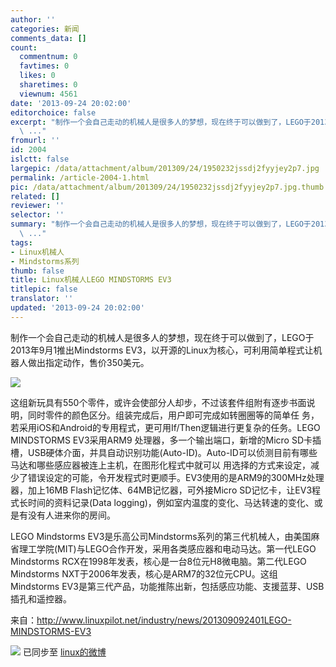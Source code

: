 ```yaml
---
author: ''
categories: 新闻
comments_data: []
count:
  commentnum: 0
  favtimes: 0
  likes: 0
  sharetimes: 0
  viewnum: 4561
date: '2013-09-24 20:02:00'
editorchoice: false
excerpt: "制作一个会自己走动的机械人是很多人的梦想，现在终于可以做到了，LEGO于2013年9月1推出Mindstorms EV3，以开源的Linux为核心，可利用简单程式让机器人做出指定动作，售价350美元。\r\n\r\n这组新玩具有550个零件，或许会
  \ ..."
fromurl: ''
id: 2004
islctt: false
largepic: /data/attachment/album/201309/24/1950232jssdj2fyyjey2p7.jpg
permalink: /article-2004-1.html
pic: /data/attachment/album/201309/24/1950232jssdj2fyyjey2p7.jpg.thumb.jpg
related: []
reviewer: ''
selector: ''
summary: "制作一个会自己走动的机械人是很多人的梦想，现在终于可以做到了，LEGO于2013年9月1推出Mindstorms EV3，以开源的Linux为核心，可利用简单程式让机器人做出指定动作，售价350美元。\r\n\r\n这组新玩具有550个零件，或许会
  \ ..."
tags:
- Linux机械人
- Mindstorms系列
thumb: false
title: Linux机械人LEGO MINDSTORMS EV3
titlepic: false
translator: ''
updated: '2013-09-24 20:02:00'
---
```


制作一个会自己走动的机械人是很多人的梦想，现在终于可以做到了，LEGO于2013年9月1推出Mindstorms EV3，以开源的Linux为核心，可利用简单程式让机器人做出指定动作，售价350美元。


![](/data/attachment/album/201309/24/1950232jssdj2fyyjey2p7.jpg)


这组新玩具有550个零件，或许会使部分人却步，不过该套件组附有逐步书面说明，同时零件的颜色区分。组装完成后，用户即可完成如转圈圈等的简单任 务，若采用iOS和Android的专用程式，更可用If/Then逻辑进行更复杂的任务。LEGO MINDSTORMS EV3采用ARM9 处理器，多一个输出端口，新增的Micro SD卡插槽，USB硬体介面，并具自动识别功能(Auto-ID)。Auto-ID可以侦测目前有哪些马达和哪些感应器被连上主机，在图形化程式中就可以 用选择的方式来设定，减少了错误设定的可能，令开发程式时更顺手。EV3使用的是ARM9的300MHz处理器，加上16MB Flash记忆体、64MB记忆器，可外接Micro SD记忆卡，让EV3程式长时间的资料记录(Data logging)，例如室内温度的变化、马达转速的变化、或是有没有人进来你的房间。


LEGO Mindstorms EV3是乐高公司Mindstorms系列的第三代机械人，由美国麻省理工学院(MIT)与LEGO合作开发，采用各类感应器和电动马达。第一代LEGO Mindstorms RCX在1998年发表，核心是一台8位元H8微电脑。第二代LEGO Mindstorms NXT于2006年发表，核心是ARM7的32位元CPU。这组Mindstorms EV3是第三代产品，功能推陈出新，包括感应功能、支援蓝芽、USB插孔和遥控器。


来自：<http://www.linuxpilot.net/industry/news/201309092401LEGO-MINDSTORMS-EV3>


![](https://img.linux.net.cn/xwb/images/bgimg/icon_logo.png) 已同步至 [linux的微博](http://weibo.com/1772191555)